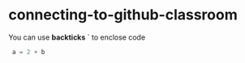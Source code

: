 # connecting-to-github-classroom


You can use **backticks** ` to enclose code
``` python
 a = 2 + b
```
